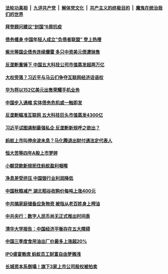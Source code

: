 

####  [法轮功真相](../../../../basic/blob/master/README.md?t=11130131) &nbsp;|&nbsp; [九评共产党](../../../../9ping.md/blob/master/README.md?t=11130131) &nbsp;|&nbsp; [解体党文化](../../../../jtdwh.md/blob/master/README.md?t=11130131)  &nbsp;|&nbsp; [共产主义的终极目的](../../../../gczydzjmd.md/blob/master/README.md?t=11130131) &nbsp;|&nbsp; [魔鬼在统治我们的世界](../../../../mgztzwmdsj.md/blob/master/README.md?t=11130131) 

#### [拜登顾问建议“封国”6周抗疫 ](../pages/soh7/441979.md?t=11130131) 
#### [债务缠身 中国年轻人成立“负债者联盟” 登上热搜](../pages/soh7/441835.md?t=11130131) 
#### [紫光等国企债务连续爆雷 多只中资美元债遭抛售](../pages/soh7/441829.md?t=11130131) 
#### [反垄断重锤下 中国五大科技公司市值蒸发超两万亿](../pages/soh7/441823.md?t=11130131) 
#### [大权旁落？习近平与马云们争夺互联网经济话语权](../pages/soh7/441787.md?t=11130131) 
#### [华为将以152亿美元出售荣耀手机业务](../pages/soh7/441376.md?t=11130131) 
#### [中国步入通缩 实体债务危机或一触即发](../pages/soh7/441373.md?t=11130131) 
#### [反垄断瞄准互联网 五大科技巨头市值蒸发4300亿](../pages/soh7/441358.md?t=11130131) 
#### [习近平试图遏制最强私企 反垄断新规呼之欲出？](../pages/soh7/441337.md?t=11130131) 
#### [蚂蚁上市叫停余波未息？马化腾退出财付通法定代表人](../pages/soh7/441271.md?t=11130131) 
#### [恒大苦等四年A股上市梦碎 ](../pages/soh7/440992.md?t=11130131) 
#### [小额贷款新规扼住蚂蚁盈利咽喉](../pages/soh7/440989.md?t=11130131) 
#### [净息差受挤压 中国银行业利润降低](../pages/soh7/440980.md?t=11130131) 
#### [中国秋粮减产 湖北稻谷收购价每吨上涨400元](../pages/soh7/440977.md?t=11130131) 
#### [中共搞家庭储备应急物资 被指从老百姓身上榨油](../pages/soh7/440299.md?t=11130131) 
#### [中共央行：数字人民币尚无正式推出时间表](../pages/soh7/440131.md?t=11130131) 
#### [清华大学报告：中国经济平衡存在五大障碍](../pages/soh7/440107.md?t=11130131) 
#### [中国三季度食用油出厂价最多上涨超20%](../pages/soh7/440101.md?t=11130131) 
#### [IPO盛宴散席 蚂蚁员工财富自由梦搁浅](../pages/soh7/440095.md?t=11130131) 
#### [长城资本系倒塌！旗下3家上市公司股权被拍卖](../pages/soh7/439777.md?t=11130131) 
